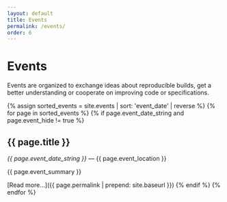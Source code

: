 ```yaml
---
layout: default
title: Events
permalink: /events/
order: 6
---
```


# Events

Events are organized to exchange ideas about reproducible builds, get
a better understanding or cooperate on improving code or specifications.


{% assign sorted_events = site.events | sort: 'event_date' | reverse %}
{% for page in sorted_events %}
{% if page.event_date_string and page.event_hide != true %}
## {{ page.title }}

*{{ page.event_date_string }}* — {{ page.event_location }}

{{ page.event_summary }}

[Read more…]({{ page.permalink | prepend: site.baseurl }})
{% endif %}
{% endfor %}

